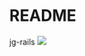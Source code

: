 # README

jg-rails
<img src="https://api.travis-ci.org/wolox-training/jg-rails.svg?branch=travis"/>
